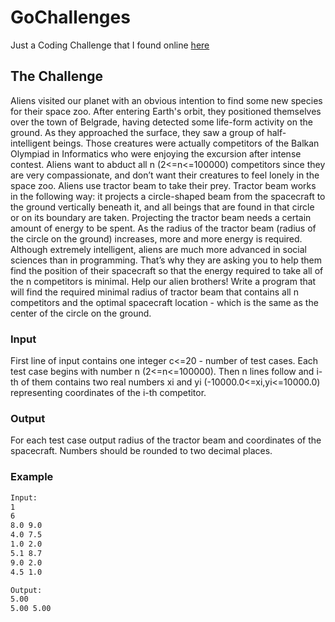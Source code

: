 # GoChallenges
Just a Coding Challenge that I found online [here](http://www.spoj.com/problems/ALIENS/)

## The Challenge

Aliens visited our planet with an obvious intention to find some new species for their space zoo. After entering Earth's orbit, they positioned themselves over the town of Belgrade, having detected some life-form activity on the ground. As they approached the surface, they saw a group of half-intelligent beings. Those creatures were actually competitors of the Balkan Olympiad in Informatics who were enjoying the excursion after intense contest. Aliens want to abduct all n (2<=n<=100000) competitors since they are very compassionate, and don’t want their creatures to feel lonely in the space zoo.
Aliens use tractor beam to take their prey. Tractor beam works in the following way: it projects a circle-shaped beam from the spacecraft to the ground vertically beneath it, and all beings that are found in that circle or on its boundary are taken. Projecting the tractor beam needs a certain amount of energy to be spent. As the radius of the tractor beam (radius of the circle on the ground) increases, more and more energy is required. Although extremely intelligent, aliens are much more advanced in social sciences than in programming. That’s why they are asking you to help them find the position of their spacecraft so that the energy required to take all of the n competitors is minimal.
Help our alien brothers! Write a program that will find the required minimal radius of tractor beam that contains all n competitors and the optimal spacecraft location - which is the same as the center of the circle on the ground.

### Input
First line of input contains one integer c<=20 - number of test cases. Each test case begins with number n (2<=n<=100000). Then n lines follow and i-th of them contains two real numbers xi and yi (-10000.0<=xi,yi<=10000.0) representing coordinates of the i-th competitor.

### Output
For each test case output radius of the tractor beam and coordinates of the spacecraft. Numbers should be rounded to two decimal places.

### Example
```bash
Input:
1
6
8.0 9.0
4.0 7.5
1.0 2.0
5.1 8.7
9.0 2.0
4.5 1.0

Output:
5.00
5.00 5.00
```
